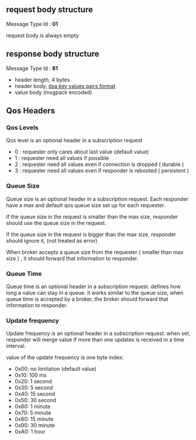 ## request body structure

Message Type Id : **01**

request body is always empty

## response body structure

Message Type Id : **81**

* header length, 4 bytes
* header body, [dsa key values pairs format](https://github.com/dsa-2/docs/wiki/Key-Value-Format)
* value body (msgpack encoded)

## Qos Headers

### Qos Levels
Qos level is an optional header in a subscription request

* 0 : requester only cares about last value (default value)
* 1 : requester need all values if possible
* 2 : requester need all values even if connection is dropped ( durable )
* 3 : requester need all values even if responder is rebooted ( persistent )

### Queue Size
Queue size is an optional header in a subscription request.  Each responder have a max and default qos queue size set up for each requester.

If the queue size in the request is smaller than the max size, responder should use the queue size in the request. 

If the queue size in the request is bigger than the max size, responder should ignore it, (not treated as error)  

When broker accepts a queue size from the requester ( smaller than max size ) , it should forward that information to responder.

### Queue Time
Queue time is an optional header in a subscription request. defines how long a value can stay in a queue. it works similar to the queue size, when queue time is accepted by a broker, the broker should forward that information to responder.

### Update frequency
Update frequency is an optional header in a subscription request. when set,  responder will merge value if more than one updates is received in a time interval.

value of the update frequency is one byte index:

  * 0x00: no limitation (default value)
  * 0x10: 100 ms
  * 0x20: 1 second
  * 0x30: 5 second   
  * 0x40: 15 second
  * 0x50: 30 second
  * 0x60: 1 minute
  * 0x70: 5 minute
  * 0x80: 15 minute
  * 0x90: 30 minute
  * 0xA0: 1 hour
